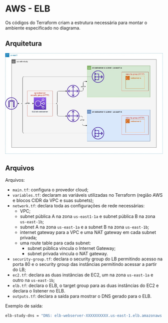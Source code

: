 # AWS - ELB

Os códigos do Terraform criam a estrutura necessária para montar o ambiente especificado no diagrama.

## Arquitetura

![](./aws-elb-study.jpg)

## Arquivos

Arquivos:

- `main.tf`: configura o provedor cloud;
- `variables.tf`: declaram as variáveis utilizadas no Terraform (região AWS e blocos CIDR da VPC e suas subnets);
- `network.tf`: declara toda as configurações de rede necessárias:
  - VPC;
  - subnet pública A na zona `us-east1-1a` e subnet pública B na zona `us-east-1b`;
  - subnet A na zona `us-east-1a` e a subnet B na zona `us-east-1b`;
  - internet gateway para a VPC e uma NAT gateway em cada subnet privada;
  - uma route table para cada subnet:
    - subnet pública vincula o Internet Gateway;
    - subnet privada vincula o NAT gateway.
- `security-group.tf`: declara o security group do LB permitindo acesso na porta 80 e o security group das instâncias permitindo acessar a partir do LB;
- `ec2.tf`: declara as duas instâncias de EC2, um na zona `us-east-1a` e outro na `us-east-1b`;
- `elb.tf`: declara o ELB, o target group para as duas instâncias do EC2 e declara o listener no ELB.
- `outputs.tf`: declara a saída para mostrar o DNS gerado para o ELB.

Exemplo de saída:

```bash
elb-study-dns = "DNS: elb-webserver-XXXXXXXXXX.us-east-1.elb.amazonaws.com"
```

